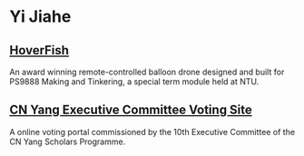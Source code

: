 # Yi Jiahe

## [HoverFish](HoverFish.md)
An award winning remote-controlled balloon drone designed and built for PS9888 Making and Tinkering, a special term module held at NTU.

## [CN Yang Executive Committee Voting Site](VotingSite.md)
A online voting portal commissioned by the 10th Executive Committee of the CN Yang Scholars Programme.
